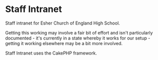Staff Intranet
==================

Staff intranet for Esher Church of England High School.

Getting this working may involve a fair bit of effort and isn't particularly documented - it's currently in a state whereby it works for our setup - getting it working elsewhere may be a bit more involved.

Staff Intranet uses the CakePHP framework.
